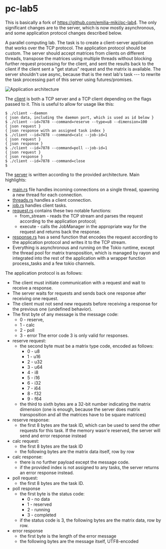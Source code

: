 # pc-lab5

This is basically a fork of https://github.com/emilia-miki/pc-lab4. The only
significant changes are to the server, which is now mostly asynchronous, and
some application protocol changes described below.

A parallel computing lab. The task is to create a client-server application
that works over the TCP protocol. The application protocol should be custom.
The server should accept matrices from clients on different threads, transpose
the matrices using multiple threads without blocking further request processing
for the client, and sent the results back to the client if the client sent a 
"get status" request and the matrix is available. The server shouldn't use async,
because that is the next lab's task --- to rewrite the task processing part of
this server using futures/promises.

![Application architecture](arch.png)

The [client](client) is both a TCP server and a TCP client depending on the flags
passed to it. This is useful to allow for usage like this:
```
$ ./client --daemon
{ json data, including the daemon port, which is used as id below }
$ ./client --id=7878 --command=reserve --type=u8 --dimension=100
{ json request }
{ json response with an assigned task index }
$ ./client --id=7878 --command=calc --job-id=1
{ json request }
{ json response }
$ ./client --id=7878 --command=poll --job-id=1
{ json request }
{ json response }
$ ./client --id=7878 --command=close
$ 
```

The [server](server) is written according to the provided architecture. Main
highlights:
- [main.rs](server/src/main.rs) file handles incoming connections on a single
thread, spawning a new thread for each connection.
- [threads.rs](server/src/thread.rs) handles a client connection.
- [job.rs](server/src/job.rs) handles client tasks.
- [request.rs](server/src/request.rs) contains these two notable functions:
  - from_stream - reads the TCP stream and parses the request
  according to the application protocol;
  - execute - calls the JobManager in the appropriate way for the request
  and returns back the response.
- [response.rs](server/src/response.rs) has a send function that encodes
the request according to the application protocol and writes it to the TCP
stream.
- Everything is asynchronous and running on the Tokio runtime, except the
thread pool for matrix transposition, which is managed by rayon and integrated
into the rest of the application with a wrapper function process_tasks and
a few tokio channels.

The application protocol is as follows:
- The client must initiate communication with a request and wait to receive
a response.
- The server waits for requests and sends back one response after receiving
one request.
- The client must not send new requests before receiving a response for the
previous one (undefined behavior).
- The first byte of any message is the message code:
  - 0 - reserve,
  - 1 - calc
  - 2 - poll
  - 3 - error
  The error code 3 is only valid for responses.
- reserve request:
  - the second byte must be a matrix type code, encoded as follows:
    - 0 - u8
    - 1 - u16
    - 2 - u32
    - 3 - u64
    - 4 - i8
    - 5 - i16
    - 6 - i32
    - 7 - i64
    - 8 - f32
    - 9 - f64
  - the third to sixth bytes are a 32-bit number indicating the matrix dimension
  (one is enough, because the server does matrix transposition and all the matrices
  have to be square matrices)
- reserve response:
  - the first 8 bytes are the task ID, which can be used to send the other 
  requests for this task. If the memory wasn'e reserved, the server will send
  and error response instead
- calc request:
  - the first 8 bytes are the task ID
  - the following bytes are the matrix data itself, row by row
- calc response:
  - there is no further payload except the message code.
  - if the provided index is not assigned to any tasks, the server returns an error
  response instead.
- poll request:
  - the first 8 bytes are the task ID.
- poll response
  - the first byte is the status code:
    - 0 - no data
    - 1 - reserved
    - 2 - running
    - 3 - completed
  - if the status code is 3, the following bytes are the matrix data, row by row.
- error response
  - the first byte is the length of the error message
  - the following bytes are the message itself, UTF8-encoded

